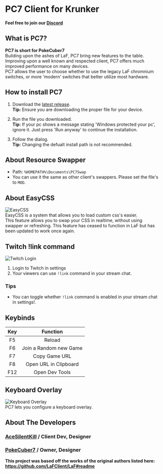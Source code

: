 # PC7 Client for Krunker

**Feel free to join our [Discord](https://discord.gg/9M9TgDRt9G)**

## What is PC7?
**PC7 is short for PokeCuber7**<br>
Building upon the ashes of LaF, PC7 bring new features to the table.<br>
Improving upon a well known and respected client, PC7 offers much improved performance on many devices.<br>
PC7 allows the user to choose whether to use the legacy LaF chromnium switches, or more 'modern' switches that better utilize most hardware.

## How to install PC7
1. Download the [latest release](https://github.com/AceSilentKill/PC7-Client/releases/latest).\
**Tip:** Ensure you are downloading the proper file for your device.

1. Run the file you downloaded.\
**Tip:** If your pc shows a message stating 'Windows protected your pc', ignore it. Just press 'Run anyway' to continue the installation.

3. Follow the dialog.\
**Tip:** Changing the defualt install path is not recommended.

## About Resource Swapper
- Path: `%HOMEPATH%\Documents\PC7Swap`
- You can use it the same as other client's swappers. Please set the file's to `MOD`.

## About EasyCSS
![EasyCSS](./media/easycss-1.png)\
EasyCSS is a system that allows you to load custom css's easier.
<br>
This feature allows you to swap your CSS in realtime, without using swapper or refreshing.
This feature has ceased to function in LaF but has been updated to work once again.

## Twitch !link command
![Twitch Login](./media/twitch-1.png)

1. Login to Twitch in settings
2. Your viewers can use `!link` command in your stream chat.

### Tips
- You can toggle whether `!link` command is enabled in your stream chat in settings!.

## Keybinds
|  Key  |         Function         |
| :---: | :----------------------: |
|  F5   |          Reload          |
|  F6   |  Join a Random new Game  |
|  F7   |      Copy Game URL       |
|  F8   |  Open URL in Clipboard   |
|  F12  |      Open Dev Tools      |

## Keyboard Overlay
![Keyboard Overlay](./media/keyboard_overlay.png)\
PC7 lets you configure a keyboard overlay.

## About The Developers

### [AceSilentKill](https://krunker.io/social.html?p=profile&q=acesilentkill) / **Client Dev, Designer**
### [PokeCuber7](https://krunker.io/social.html?p=profile&q=PokeCuber7) / **Owner, Designer**

**This project was based off the works of the original authors listed here: https://github.com/LaFClient/LaF#readme**
